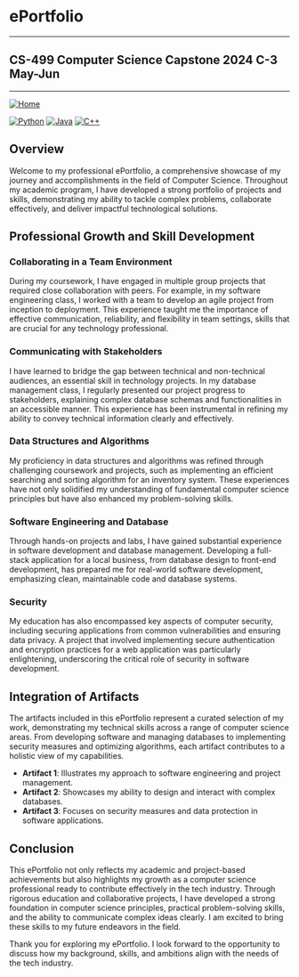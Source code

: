 # ePortfolio
---
## CS-499 Computer Science Capstone 2024 C-3 May-Jun
---
[![Home](https://img.shields.io/badge/Home-Click%20Here-red?style=flat&logo=github)](https://github.com/Hong-Luu/CS-499-Computer-Science-Capstone.git)

[![Python](https://img.shields.io/badge/Python-yellow?style=flat-circle&logo=python&logoColor=white)](URL_to_Python_section_or_repo)
[![Java](https://img.shields.io/badge/Java-orange?style=flat-circle&logo=java&logoColor=white)](URL_to_Java_section_or_repo)
[![C++](https://img.shields.io/badge/C++-green?style=flat-circle&logo=cplusplus&logoColor=white)](https://github.com/Hong-Luu/CS-210-C-plus-plus.git)

## Overview
Welcome to my professional ePortfolio, a comprehensive showcase of my journey and accomplishments in the field of Computer Science. Throughout my academic program, I have developed a strong portfolio of projects and skills, demonstrating my ability to tackle complex problems, collaborate effectively, and deliver impactful technological solutions.

## Professional Growth and Skill Development
### Collaborating in a Team Environment
During my coursework, I have engaged in multiple group projects that required close collaboration with peers. For example, in my software engineering class, I worked with a team to develop an agile project from inception to deployment. This experience taught me the importance of effective communication, reliability, and flexibility in team settings, skills that are crucial for any technology professional.

### Communicating with Stakeholders
I have learned to bridge the gap between technical and non-technical audiences, an essential skill in technology projects. In my database management class, I regularly presented our project progress to stakeholders, explaining complex database schemas and functionalities in an accessible manner. This experience has been instrumental in refining my ability to convey technical information clearly and effectively.

### Data Structures and Algorithms
My proficiency in data structures and algorithms was refined through challenging coursework and projects, such as implementing an efficient searching and sorting algorithm for an inventory system. These experiences have not only solidified my understanding of fundamental computer science principles but have also enhanced my problem-solving skills.

### Software Engineering and Database
Through hands-on projects and labs, I have gained substantial experience in software development and database management. Developing a full-stack application for a local business, from database design to front-end development, has prepared me for real-world software development, emphasizing clean, maintainable code and database systems.

### Security
My education has also encompassed key aspects of computer security, including securing applications from common vulnerabilities and ensuring data privacy. A project that involved implementing secure authentication and encryption practices for a web application was particularly enlightening, underscoring the critical role of security in software development.

## Integration of Artifacts
The artifacts included in this ePortfolio represent a curated selection of my work, demonstrating my technical skills across a range of computer science areas. From developing software and managing databases to implementing security measures and optimizing algorithms, each artifact contributes to a holistic view of my capabilities.

- **Artifact 1**: Illustrates my approach to software engineering and project management.
- **Artifact 2**: Showcases my ability to design and interact with complex databases.
- **Artifact 3**: Focuses on security measures and data protection in software applications.

## Conclusion
This ePortfolio not only reflects my academic and project-based achievements but also highlights my growth as a computer science professional ready to contribute effectively in the tech industry. Through rigorous education and collaborative projects, I have developed a strong foundation in computer science principles, practical problem-solving skills, and the ability to communicate complex ideas clearly. I am excited to bring these skills to my future endeavors in the field.

Thank you for exploring my ePortfolio. I look forward to the opportunity to discuss how my background, skills, and ambitions align with the needs of the tech industry.




